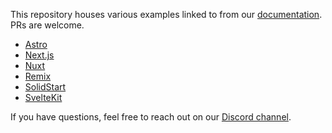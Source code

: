 This repository houses various examples linked to from our [documentation](https://xata.io/docs). PRs are welcome.

* [Astro](https://github.com/xataio/examples/tree/main/apps/getting-started-astro)
* [Next.js](https://github.com/xataio/examples/tree/main/apps/getting-started-nextjs)
* [Nuxt](https://github.com/xataio/examples/tree/main/apps/getting-started-nuxt)
* [Remix](https://github.com/xataio/examples/tree/main/apps/getting-started-remix)
* [SolidStart](https://github.com/xataio/examples/tree/main/apps/getting-started-solidstart)
* [SvelteKit](https://github.com/xataio/examples/tree/main/apps/getting-started-sveltekit)

If you have questions, feel free to reach out on our [Discord channel](xata.io/discord).
